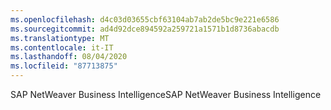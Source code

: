 ```yaml
---
ms.openlocfilehash: d4c03d03655cbf63104ab7ab2de5bc9e221e6586
ms.sourcegitcommit: ad4d92dce894592a259721a1571b1d8736abacdb
ms.translationtype: MT
ms.contentlocale: it-IT
ms.lasthandoff: 08/04/2020
ms.locfileid: "87713875"
---
```

 <span data-ttu-id="d6540-101">SAP NetWeaver Business Intelligence</span><span class="sxs-lookup"><span data-stu-id="d6540-101">SAP NetWeaver Business Intelligence</span></span> 